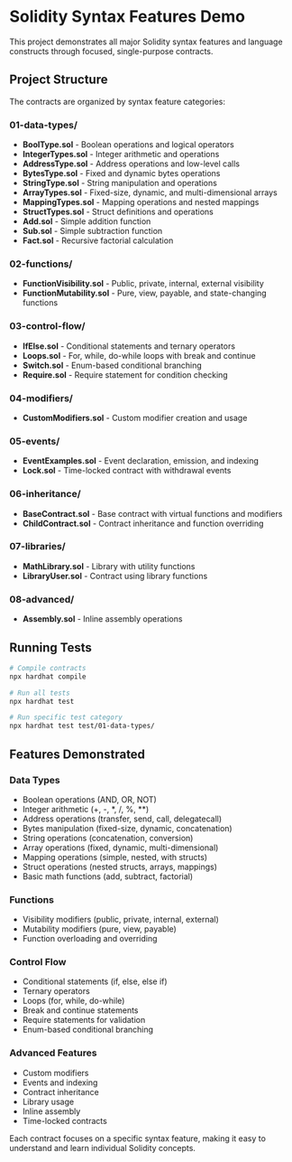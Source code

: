 # Solidity Syntax Features Demo

This project demonstrates all major Solidity syntax features and language constructs through focused, single-purpose contracts.

## Project Structure

The contracts are organized by syntax feature categories:

### 01-data-types/
- **BoolType.sol** - Boolean operations and logical operators
- **IntegerTypes.sol** - Integer arithmetic and operations
- **AddressType.sol** - Address operations and low-level calls
- **BytesType.sol** - Fixed and dynamic bytes operations
- **StringType.sol** - String manipulation and operations
- **ArrayTypes.sol** - Fixed-size, dynamic, and multi-dimensional arrays
- **MappingTypes.sol** - Mapping operations and nested mappings
- **StructTypes.sol** - Struct definitions and operations
- **Add.sol** - Simple addition function
- **Sub.sol** - Simple subtraction function
- **Fact.sol** - Recursive factorial calculation

### 02-functions/
- **FunctionVisibility.sol** - Public, private, internal, external visibility
- **FunctionMutability.sol** - Pure, view, payable, and state-changing functions

### 03-control-flow/
- **IfElse.sol** - Conditional statements and ternary operators
- **Loops.sol** - For, while, do-while loops with break and continue
- **Switch.sol** - Enum-based conditional branching
- **Require.sol** - Require statement for condition checking

### 04-modifiers/
- **CustomModifiers.sol** - Custom modifier creation and usage

### 05-events/
- **EventExamples.sol** - Event declaration, emission, and indexing
- **Lock.sol** - Time-locked contract with withdrawal events

### 06-inheritance/
- **BaseContract.sol** - Base contract with virtual functions and modifiers
- **ChildContract.sol** - Contract inheritance and function overriding

### 07-libraries/
- **MathLibrary.sol** - Library with utility functions
- **LibraryUser.sol** - Contract using library functions

### 08-advanced/
- **Assembly.sol** - Inline assembly operations

## Running Tests

```bash
# Compile contracts
npx hardhat compile

# Run all tests
npx hardhat test

# Run specific test category
npx hardhat test test/01-data-types/
```

## Features Demonstrated

### Data Types
- Boolean operations (AND, OR, NOT)
- Integer arithmetic (+, -, *, /, %, **)
- Address operations (transfer, send, call, delegatecall)
- Bytes manipulation (fixed-size, dynamic, concatenation)
- String operations (concatenation, conversion)
- Array operations (fixed, dynamic, multi-dimensional)
- Mapping operations (simple, nested, with structs)
- Struct operations (nested structs, arrays, mappings)
- Basic math functions (add, subtract, factorial)

### Functions
- Visibility modifiers (public, private, internal, external)
- Mutability modifiers (pure, view, payable)
- Function overloading and overriding

### Control Flow
- Conditional statements (if, else, else if)
- Ternary operators
- Loops (for, while, do-while)
- Break and continue statements
- Require statements for validation
- Enum-based conditional branching

### Advanced Features
- Custom modifiers
- Events and indexing
- Contract inheritance
- Library usage
- Inline assembly
- Time-locked contracts

Each contract focuses on a specific syntax feature, making it easy to understand and learn individual Solidity concepts.
